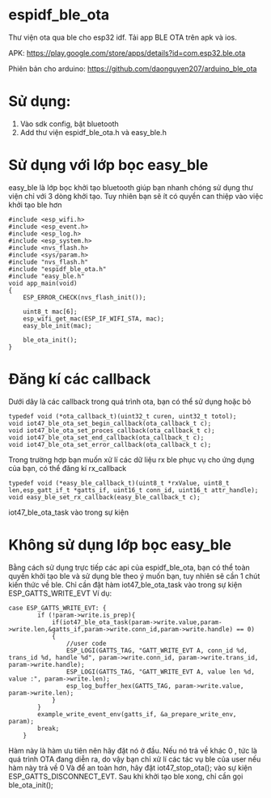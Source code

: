# espidf_ble_ota
Thư viện ota qua ble cho esp32 idf. Tải app BLE OTA trên apk và ios.

APK: https://play.google.com/store/apps/details?id=com.esp32.ble.ota

Phiên bản cho arduino: https://github.com/daonguyen207/arduino_ble_ota

# Sử dụng:
1. Vào sdk config, bật bluetooth
2. Add thư viện espidf_ble_ota.h và easy_ble.h

# Sử dụng với lớp bọc easy_ble
easy_ble là lớp bọc khởi tạo bluetooth giúp bạn nhanh chóng sử dụng thư viện chỉ với 3 dòng khởi tạo. Tuy nhiên bạn sẽ ít có quyền can thiệp vào việc khởi tạo ble hơn
```
#include <esp_wifi.h>
#include <esp_event.h>
#include <esp_log.h>
#include <esp_system.h>
#include <nvs_flash.h>
#include <sys/param.h>
#include "nvs_flash.h"
#include "espidf_ble_ota.h"
#include "easy_ble.h"
void app_main(void)
{
    ESP_ERROR_CHECK(nvs_flash_init());
    
    uint8_t mac[6];
    esp_wifi_get_mac(ESP_IF_WIFI_STA, mac);
    easy_ble_init(mac);

    ble_ota_init();
}
```
# Đăng kí các callback
Dưới dây là các callback trong quá trình ota, bạn có thể sử dụng hoặc bỏ
```
typedef void (*ota_callback_t)(uint32_t curen, uint32_t totol);
void iot47_ble_ota_set_begin_callback(ota_callback_t c);
void iot47_ble_ota_set_proces_callback(ota_callback_t c);
void iot47_ble_ota_set_end_callback(ota_callback_t c);
void iot47_ble_ota_set_error_callback(ota_callback_t c);
```
Trong trường hợp bạn muốn xử lí các dữ liệu rx ble phục vụ cho ứng dụng của bạn, có thể đăng kí rx_callback
```
typedef void (*easy_ble_callback_t)(uint8_t *rxValue, uint8_t len,esp_gatt_if_t *gatts_if, uint16_t conn_id, uint16_t attr_handle);
void easy_ble_set_rx_callback(easy_ble_callback_t c);
```
 iot47_ble_ota_task vào trong sự kiện 
# Không sử dụng lớp bọc easy_ble
Bằng cách sử dụng trực tiếp các api của espidf_ble_ota, bạn có thể toàn quyền khởi tạo ble và sử dụng ble theo ý muốn bạn, tuy nhiên sẽ cần 1 chút kiến thức về ble. Chỉ cần đặt hàm iot47_ble_ota_task vào trong sự kiện ESP_GATTS_WRITE_EVT
Ví dụ:
```
case ESP_GATTS_WRITE_EVT: {
        if (!param->write.is_prep){ 
            if(iot47_ble_ota_task(param->write.value,param->write.len,&gatts_if,param->write.conn_id,param->write.handle) == 0)
            {
                //user code
                ESP_LOGI(GATTS_TAG, "GATT_WRITE_EVT A, conn_id %d, trans_id %d, handle %d", param->write.conn_id, param->write.trans_id, param->write.handle);
                ESP_LOGI(GATTS_TAG, "GATT_WRITE_EVT A, value len %d, value :", param->write.len);
                esp_log_buffer_hex(GATTS_TAG, param->write.value, param->write.len);   
            }
        }
        example_write_event_env(gatts_if, &a_prepare_write_env, param);
        break;
    }
```
Hàm này là hàm ưu tiên nên hãy đặt nó ở đầu. Nếu nó trả về khác 0 , tức là quá trình OTA đang diễn ra, do vậy bạn chỉ xử lí các tác vụ ble của user nếu hàm này trả về 0
Và để an toàn hơn, hãy đặt  iot47_stop_ota(); vào sự kiện ESP_GATTS_DISCONNECT_EVT.
Sau khi khởi tạo ble xong, chỉ cần gọi ble_ota_init();

